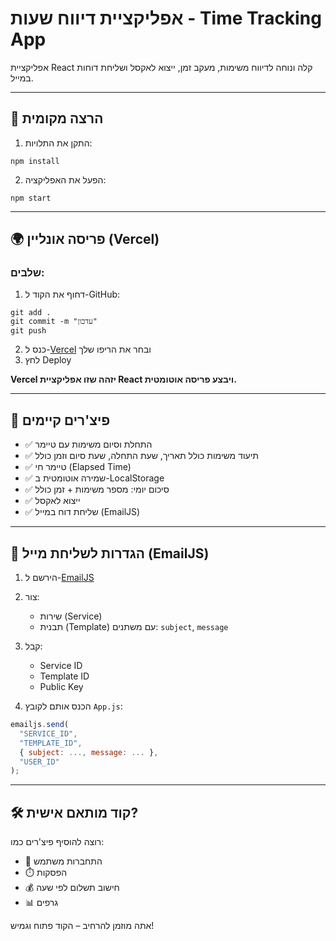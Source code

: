 # אפליקציית דיווח שעות - Time Tracking App

אפליקציית React קלה ונוחה לדיווח משימות, מעקב זמן, ייצוא לאקסל ושליחת דוחות במייל.

---

## 🚀 הרצה מקומית

1. התקן את התלויות:
```
npm install
```

2. הפעל את האפליקציה:
```
npm start
```

---

## 🌍 פריסה אונליין (Vercel)

### שלבים:
1. דחוף את הקוד ל-GitHub:
```
git add .
git commit -m "עדכון"
git push
```

2. כנס ל-[Vercel](https://vercel.com) ובחר את הריפו שלך
3. לחץ Deploy

**Vercel יזהה שזו אפליקציית React ויבצע פריסה אוטומטית.**

---

## 🧠 פיצ'רים קיימים

- ✅ התחלת וסיום משימות עם טיימר
- ✅ תיעוד משימות כולל תאריך, שעת התחלה, שעת סיום וזמן כולל
- ✅ טיימר חי (Elapsed Time)
- ✅ שמירה אוטומטית ב-LocalStorage
- ✅ סיכום יומי: מספר משימות + זמן כולל
- ✅ ייצוא לאקסל
- ✅ שליחת דוח במייל (EmailJS)

---

## 📧 הגדרות לשליחת מייל (EmailJS)

1. הירשם ל-[EmailJS](https://www.emailjs.com)
2. צור:
   - שירות (Service)
   - תבנית (Template) עם משתנים: `subject`, `message`
3. קבל:
   - Service ID
   - Template ID
   - Public Key

4. הכנס אותם לקובץ `App.js`:

```js
emailjs.send(
  "SERVICE_ID",
  "TEMPLATE_ID",
  { subject: ..., message: ... },
  "USER_ID"
);
```

---

## 🛠️ קוד מותאם אישית?

רוצה להוסיף פיצ'רים כמו:
- 🔐 התחברות משתמש
- ⏱️ הפסקות
- 💰 חישוב תשלום לפי שעה
- 📊 גרפים

אתה מוזמן להרחיב – הקוד פתוח וגמיש!
